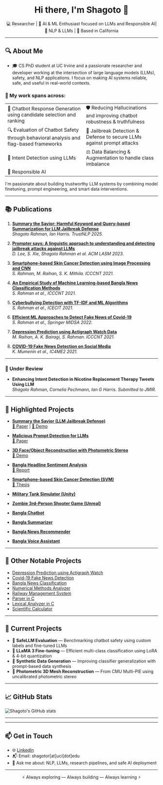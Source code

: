 <h1 align="center">Hi there, I'm Shagoto 👋</h1>

<p align="center">
  💻 Researcher | 🤖 AI & ML Enthusiast focused on LLMs and Responsible AI| 🔬 NLP & LLMs | 📍 Based in California
</p>

---
## 🔍 About Me
- 🎓 CS PhD student at UC Irvine and a passionate researcher and developer working at the intersection of large language models (LLMs), safety, and NLP applications. I focus on making AI systems reliable, safe, and useful in real-world contexts.

### 🔬 My work spans across:

<table>
  <tr>
    <td>🤖 Chatbot Response Generation using candidate selection and ranking</td>
    <td>🛡️ Reducing Hallucinations and improving chatbot robustness & truthfulness</td>
  </tr>
  <tr>
    <td>🔍 Evaluation of Chatbot Safety through behavioral analysis and flag-based frameworks</td>
    <td>🚨 Jailbreak Detection & Defense to secure LLMs against prompt attacks</td>
  </tr>
  <tr>
    <td>🧠 Intent Detection using LLMs</td>
    <td>⚖️ Data Balancing & Augmentation to handle class imbalance</td>
  </tr>
  <tr>
    <td>🤖 Responsible AI</td>
    <td></td>
  </tr>
</table>


I'm passionate about building trustworthy LLM systems by combining model finetuning, prompt engineering, and smart data interventions.

---

## 📚 Publications

1. [**Summary the Savior: Harmful Keyword and Query-based Summarization for LLM Jailbreak Defense**](https://doi.org/10.18653/v1/2025.trustnlp-main.17)  
   _Shagoto Rahman, Ian Harris. TrustNLP 2025._

2. [**Prompter says: A linguistic approach to understanding and detecting jailbreak attacks against LLMs**](https://doi.org/10.1145/3689217.3690618)  
   _D. Lee, S. Xie, Shagoto Rahman et al. ACM LASM 2023._

3. [**Smartphone-based Skin Cancer Detection using Image Processing and CNN**](https://ieeexplore.ieee.org/document/9579966)  
   _S. Rahman, M. Raihan, S. K. Mithila. ICCCNT 2021._

4. [**An Empirical Study of Machine Learning-based Bangla News Classification Methods**](https://ieeexplore.ieee.org/document/9579655)  
   _S. Rahman et al., ICCCNT 2021._

5. [**Cyberbullying Detection with TF-IDF and ML Algorithms**](https://ieeexplore.ieee.org/document/9641251)  
   _S. Rahman et al., ICECIT 2021._

6. [**Efficient ML Approaches to Detect Fake News of Covid-19**](https://doi.org/10.1007/978-981-19-2347-0_40)  
   _S. Rahman et al., Springer MIDSA 2022._

7. [**Depression Prediction using Actigraph Watch Data**](https://ieeexplore.ieee.org/document/9579614)  
   _M. Raihan, A. K. Bairagi, S. Rahman. ICCCNT 2021._

8. [**COVID-19 Fake News Detection on Social Media**](https://ieeexplore.ieee.org/document/9768523)  
   _K. Mumenin et al., IC4ME2 2021._

---

### 📝 Under Review

- **Enhancing Intent Detection in Nicotine Replacement Therapy Tweets Using LLM**  
  _Shagoto Rahman, Cornelia Pechmann, Ian G Harris. Submitted to JMIR._

---

## 🧪 Highlighted Projects

- **[Summary the Savior (LLM Jailbreak Defense)](https://github.com/shrestho10/SummaryTheSavior)**  
  [📄 Paper](https://aclanthology.org/2025.trustnlp-main.17/) | [🎥 Demo](https://www.youtube.com/watch?v=W2cgTBipBEo&t=1s)

- **[Malicious Prompt Detection for LLMs](https://github.com/shrestho10/malicious-prompt-detection-for-LLMs)**  
  [📄 Paper](https://dl.acm.org/doi/10.1145/3689217.3690618)

- **[3D Face/Object Reconstruction with Photometric Stereo](https://github.com/shrestho10/3D-Face-Object-Surface-Reconstruction-Using-Calibrated-and-Uncalibrated-Photometric-Stereo)**  
  [🎥 Demo](https://www.youtube.com/watch?v=5YFaPDeGGcs)

- **[Bangla Headline Sentiment Analysis](https://github.com/shrestho10/Bangla-Headline-Sentiment-Analysis)**  
  [📄 Report](https://github.com/shrestho10/Bangla-Headline-Sentiment-Analysis/blob/main/Bangla%20news%20headline%20sentiment%20analysis.pdf)

- **[Smartphone-based Skin Cancer Detection (SVM)](https://github.com/shrestho10/Smartphone-based-Skin-Cancer-Detection-using-Image-Processing-and-Support-Vector-Machine.-)**  
  [📄 Thesis](https://github.com/shrestho10/Smartphone-based-Skin-Cancer-Detection-using-Image-Processing-and-Support-Vector-Machine.-/blob/main/Thesis%20Report_%20Shagoto.pdf)

- **[Military Tank Simulator (Unity)](https://github.com/shrestho10/MilitaryTankSimulator)**

- **[Zombie 3rd-Person Shooter Game (Unreal)](https://github.com/shrestho10/Zombie-3rd-Person-shooter-3D-Game)**

- **[Bangla Chatbot](https://github.com/shrestho10/Bangla-Chatbot)**  
- **[Bangla Summarizer](https://github.com/shrestho10/Bangla-Summarizer)**  
- **[Bangla News Recommender](https://github.com/shrestho10/Bangla-Article-Similarity-and-recommendation-using-Cosine-Similarity_2)**  
- **[Bangla Voice Assistant](#)**

---

## 🧰 Other Notable Projects
- [Depression Prediction using Actigraph Watch](https://ieeexplore.ieee.org/document/9579614)  
- [Covid-19 Fake News Detection](#)  
- [Bangla News Classification](#)  
- [Numerical Methods Analyzer](https://github.com/shrestho10/NumericalMethods)  
- [Railway Management System](https://github.com/shrestho10/RailwayMangementSystem)  
- [Parser in C](https://github.com/shrestho10/Parser-In-C)  
- [Lexical Analyzer in C](https://github.com/shrestho10/Lexical-Analyzer-in-C)  
- [Scientific Calculator](https://github.com/shrestho10/SimpleCalculator)

---


## 🚧 Current Projects

- 🧪 **SafeLLM Evaluation** — Benchmarking chatbot safety using custom labels and fine-tuned LLMs
- 🦙 **LLaMA 3 Fine-tuning** — Efficient multi-class classification using LoRA & 4-bit quantization
- 🧵 **Synthetic Data Generation** — Improving classifier generalization with prompt-based data synthesis
- 📸 **Photometric 3D Mesh Reconstruction** — From CMU Multi-PIE using uncalibrated photometric stereo

---


## 📈 GitHub Stats
![Shagoto's GitHub stats](https://github-readme-stats.vercel.app/api?username=shrestho10&count_private=true&show_icons=true&theme=default)


---


---

## 📫 Get in Touch

- 🌐 [LinkedIn](https://www.linkedin.com/in/shagoto-rahman-656996188/)
- 📬 Email: shagotor[at]uci[dot]edu
- 💬 Ask me about: NLP, LLMs, research pipelines, and safe AI deployment

---

<p align="center">
  ⚡ Always exploring — Always building — Always learning ⚡
</p>
